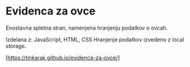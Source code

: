 # Evidenca za ovce
Enostavna spletna stran, namenjena hranjenju podatkov o ovcah. 

Izdelana z: JavaScript, HTML, CSS
Hranjenje podatkov izvedeno z local storage.

[https://tinkarak.github.io/evidenca-za-ovce/]
